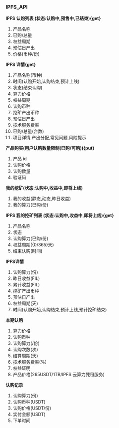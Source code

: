 ### IPFS_API

**IPFS 认购列表 (状态:认购中,预售中,已结束){get}**

1. 产品名称
2. 已购/总量
3. 权益周期
4. 预估日产出
5. 价格(币种/份)

**IPFS 详情{get}**

1. 产品名称(币种)
2. 时间(认购开始,认购结束,预计上线)
3. 状态(结束认购)
4. 算力价格
5. 权益周期
6. 认购币种
7. 挖矿产出币种
8. 预估日产出
9. 技术服务费率
10. 已购/总量(台数)
11. 项目详情,产出分配,常见问题,风险提示

**产品购买(用户认购数量限制(已购/可购)){put}**

1. 产品 id
2. 认购价格
3. 认购数量
4. 验证码

**我的挖矿(状态:认购中,收益中,即将上线)**

1. 我的收益(静态,动态,昨日收益)
2. 我的算力(已购/份)

**IPFS 我的挖矿列表 (状态:认购中,收益中,即将上线){get}**

1. 产品名称
2. 状态
3. 认购算力(已购/份)
4. 权益周期({0/365}天)
5. 结束认购(时间)

**IPFS详情**

1. 认购算力(份)
2. 昨日收益(FIL)
3. 累计收益(FIL)
4. 挖矿产出币种
5. 预估日产出
6. 权益周期(天)
7. 时间(认购开始,认购结束,预计上线,预计挖矿结束)

**本期认购**

1. 算力价格
2. 认购币种
3. 认购算力(/份)
4. 认购次数(次)
5. 结算周期(天)
6. 技术服务费率(%)
7. 权益证明
8. 产品价格(265USDT/1TB/IPFS 云算力凭租服务)

**认购记录**

1. 认购算力(份)
2. 认购币种(USDT)
3. 认购价格(USDT/份)
4. 实付金额(USDT)
5. 下单时间

